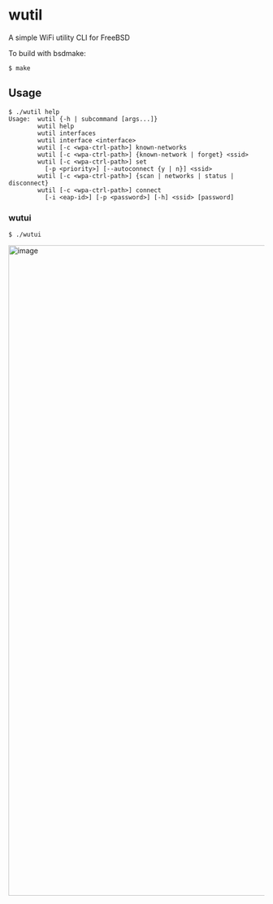 # wutil
A simple WiFi utility CLI for FreeBSD

To build with bsdmake:
```shell
$ make
```

## Usage
```
$ ./wutil help
Usage:  wutil {-h | subcommand [args...]}
        wutil help
        wutil interfaces
        wutil interface <interface>
        wutil [-c <wpa-ctrl-path>] known-networks
        wutil [-c <wpa-ctrl-path>] {known-network | forget} <ssid>
        wutil [-c <wpa-ctrl-path>] set
          [-p <priority>] [--autoconnect {y | n}] <ssid>
        wutil [-c <wpa-ctrl-path>] {scan | networks | status | disconnect}
        wutil [-c <wpa-ctrl-path>] connect
          [-i <eap-id>] [-p <password>] [-h] <ssid> [password]
```

### wutui
```
$ ./wutui
```
<img width="1694" height="1279" alt="image" src="https://github.com/user-attachments/assets/b100b134-fa9d-45cc-8e96-3115a3b55012" />
